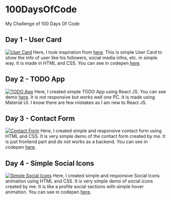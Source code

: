 # 100DaysOfCode
My Challenge of 100 Days Of Code

## Day 1 - User Card
[![User Card](https://i.postimg.cc/8c7vgNs3/Web-capture-4-2-2021-212433.jpg)](https://postimg.cc/kRdGxrQF)
Here, I took inspiration from [here](https://dribbble.com/shots/3913314-User-Profile/attachments/3913314-User-Profile?mode=media). This is simple User Card to show the info of user like his followers, social media infos, etc. in simple way. It is made in HTML and CSS. You can see in codepen [here](https://codepen.io/binamra/full/mdOPGpP).

## Day 2 - TODO App
[![TODO App](https://i.postimg.cc/zvvyx2F4/image.png)](https://postimg.cc/sGFfXc8J)
Here, I created simple TODO App using React JS. You can see demo [here](https://xenodochial-babbage-44d5e8.netlify.app/). It is not responsive but works well one PC. It is made using Material UI. I know there are few mistakes as I am new to React JS.

## Day 3 - Contact Form
[![Contact Form](https://i.postimg.cc/7hSYMVXy/image.png)](https://postimg.cc/9wFhcyvx)
Here, I created simple and responsive contact form using HTML and CSS. It is very simple demo of the contact form created by me. It is just frontend part and do not works as a backend. You can see in codepen [here](https://codepen.io/binamra/pen/abmKapQ).

## Day 4 - Simple Social Icons
[![Simple Social Icons](https://i.postimg.cc/Dy44YMSC/image.png)](https://postimg.cc/HVHLr345)
Here, I created simple and responsive Social Icons animation using HTML and CSS. It is very simple demo of social icons created by me. It is like a profile social sections with simple hover animation. You can see in codepen [here](https://codepen.io/binamra/pen/bGBpxvR).
